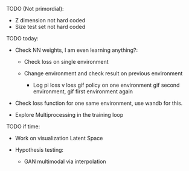 TODO (Not primordial):
- Z dimension not hard coded
- Size test set not hard coded

TODO today:
- Check NN weights, I am even learning anything?:
    - Check loss on single environment
    - Change environment and check result on previous environment

        - Log pi loss v loss gif policy on one environment gif second environment, gif first environment again


- Check loss function for one same environment, use wandb for this.

- Explore Multiprocessing in the training loop

TODO if time:
- Work on visualization Latent Space

- Hypothesis testing:
    - GAN multimodal via interpolation
